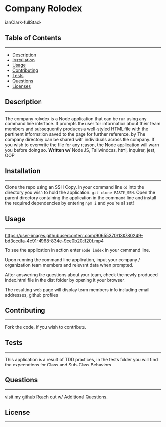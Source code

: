 # Company Rolodex 
ianClark-fullStack


## Table of Contents
  ------

  * [Description](#description)
  * [Installation](#installation)
  * [Usage](#usage)
  * [Contributing](#contributing)
  * [Tests](#tests)
  * [Questions](#questions)
  * [Licenses](#licenses)
  

## Description 
  ------
The company rolodex is a Node application that can be run using any command line interface. It prompts the user for information about their team members and subsequently produces a well-styled HTML file with the pertinent information saved to the page for further reference.  by The company directory can be shared with individuals across the company. If you wish to overwrite the file for any reason, the Node application will warn you before doing so. 
**Written w/**
Node JS, Tailwindcss, html, inquirer, jest, OOP

## Installation 
------
Clone the repo using an SSH Copy. In your command line <code>cd</code> into the directory you wish 
to hold the application. <code>git clone PASTE_SSH</code>. Open the parent directory containing the application in the command line and install the required dependencies by entering <code>npm i</code> and you're all set!

## Usage
------

https://user-images.githubusercontent.com/90655370/138780249-bd3ccdfa-4c91-4968-834e-9ce0b20df20f.mp4


To see the application in action enter <code>node index</code> in your command line. 

Upon running the command line application, input your company / organization team members and relevant data when prompted. 

After answering the questions about your team, check the newly produced index.html file in the dist folder by opening it your browser. 

The resulting web page will display team members info including email addresses, github profiles


  ## Contributing
  ------
  Fork the code, if you wish to contribute. 
  

  ## Tests
  ------
  This application is a result of TDD practices, in the tests folder you will find the expectations for Class and Sub-Class Behaviors. 
  
  
  ## Questions
  ------
  [visit my github](https://www.github.com/ianClark-fullStack) Reach out w/ Additional Questions.

  
  ## License
  ------
  
  
